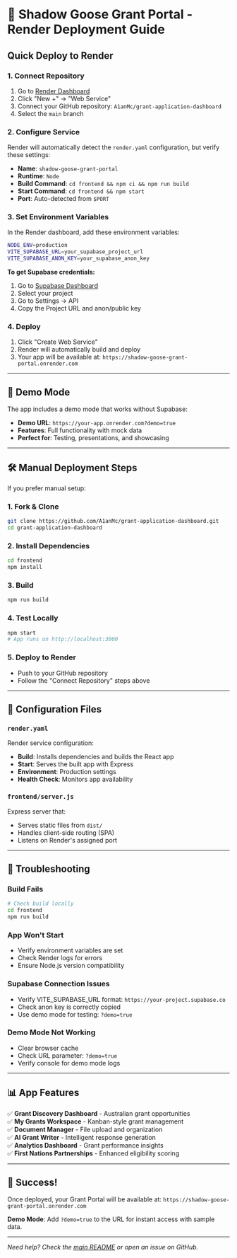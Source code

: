 # 🚀 Shadow Goose Grant Portal - Render Deployment Guide

## Quick Deploy to Render

### 1. **Connect Repository**
1. Go to [Render Dashboard](https://dashboard.render.com/)
2. Click "New +" → "Web Service"
3. Connect your GitHub repository: `A1anMc/grant-application-dashboard`
4. Select the `main` branch

### 2. **Configure Service**
Render will automatically detect the `render.yaml` configuration, but verify these settings:

- **Name**: `shadow-goose-grant-portal`
- **Runtime**: `Node`
- **Build Command**: `cd frontend && npm ci && npm run build`
- **Start Command**: `cd frontend && npm start`
- **Port**: Auto-detected from `$PORT`

### 3. **Set Environment Variables**
In the Render dashboard, add these environment variables:

```bash
NODE_ENV=production
VITE_SUPABASE_URL=your_supabase_project_url
VITE_SUPABASE_ANON_KEY=your_supabase_anon_key
```

**To get Supabase credentials:**
1. Go to [Supabase Dashboard](https://supabase.com/dashboard)
2. Select your project
3. Go to Settings → API
4. Copy the Project URL and anon/public key

### 4. **Deploy**
1. Click "Create Web Service"
2. Render will automatically build and deploy
3. Your app will be available at: `https://shadow-goose-grant-portal.onrender.com`

---

## 🎯 Demo Mode

The app includes a demo mode that works without Supabase:
- **Demo URL**: `https://your-app.onrender.com?demo=true`
- **Features**: Full functionality with mock data
- **Perfect for**: Testing, presentations, and showcasing

---

## 🛠️ Manual Deployment Steps

If you prefer manual setup:

### 1. Fork & Clone
```bash
git clone https://github.com/A1anMc/grant-application-dashboard.git
cd grant-application-dashboard
```

### 2. Install Dependencies
```bash
cd frontend
npm install
```

### 3. Build
```bash
npm run build
```

### 4. Test Locally
```bash
npm start
# App runs on http://localhost:3000
```

### 5. Deploy to Render
- Push to your GitHub repository
- Follow the "Connect Repository" steps above

---

## 🔧 Configuration Files

### `render.yaml`
Render service configuration:
- **Build**: Installs dependencies and builds the React app
- **Start**: Serves the built app with Express
- **Environment**: Production settings
- **Health Check**: Monitors app availability

### `frontend/server.js`
Express server that:
- Serves static files from `dist/`
- Handles client-side routing (SPA)
- Listens on Render's assigned port

---

## 🚨 Troubleshooting

### Build Fails
```bash
# Check build locally
cd frontend
npm run build
```

### App Won't Start
- Verify environment variables are set
- Check Render logs for errors
- Ensure Node.js version compatibility

### Supabase Connection Issues
- Verify VITE_SUPABASE_URL format: `https://your-project.supabase.co`
- Check anon key is correctly copied
- Use demo mode for testing: `?demo=true`

### Demo Mode Not Working
- Clear browser cache
- Check URL parameter: `?demo=true`
- Verify console for demo mode logs

---

## 📊 App Features

✅ **Grant Discovery Dashboard** - Australian grant opportunities  
✅ **My Grants Workspace** - Kanban-style grant management  
✅ **Document Manager** - File upload and organization  
✅ **AI Grant Writer** - Intelligent response generation  
✅ **Analytics Dashboard** - Grant performance insights  
✅ **First Nations Partnerships** - Enhanced eligibility scoring  

---

## 🎉 Success!

Once deployed, your Grant Portal will be available at:
`https://shadow-goose-grant-portal.onrender.com`

**Demo Mode**: Add `?demo=true` to the URL for instant access with sample data.

---

*Need help? Check the [main README](README.md) or open an issue on GitHub.* 